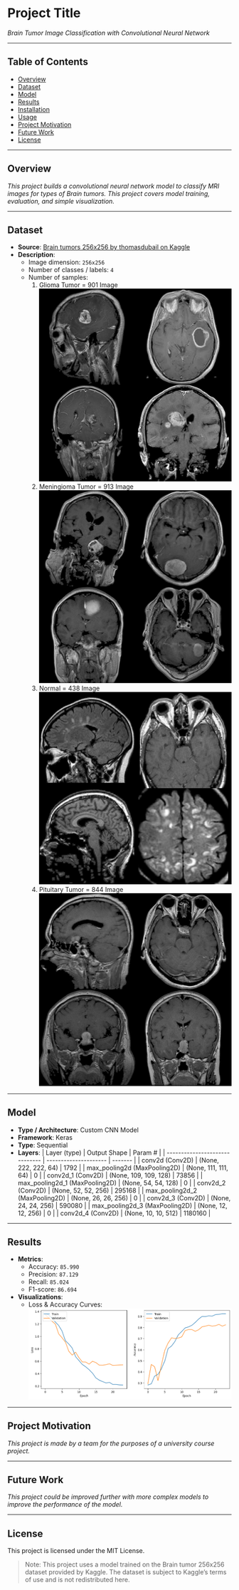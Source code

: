 # Project Title

_Brain Tumor Image Classification with Convolutional Neural Network_

---

## Table of Contents

- [Overview](#overview)
- [Dataset](#dataset)
- [Model](#model)
- [Results](#results)
- [Installation](#installation)
- [Usage](#usage)
- [Project Motivation](#project-motivation)
- [Future Work](#future-work)
- [License](#license)

---

## Overview

_This project builds a convolutional neural network model to classify MRI images for types of Brain tumors. This project covers model training, evaluation, and simple visualization._

---

## Dataset

- **Source**: [Brain tumors 256x256 by thomasdubail on Kaggle](https://www.kaggle.com/datasets/thomasdubail/brain-tumors-256x256)
- **Description**:
  - Image dimension: `256x256`
  - Number of classes / labels: `4`
  - Number of samples:
    1. Glioma Tumor = 901 Image
        ![alt](./docs_img/Glioma.png)
    2. Meningioma Tumor = 913 Image
        ![alt](./docs_img/Meningioma.png)
    3. Normal = 438 Image
        ![alt](./docs_img/Normal.png)
    4. Pituitary Tumor = 844 Image
        ![alt](./docs_img/Pituitary.png)

---

## Model

- **Type / Architecture**: Custom CNN Model
- **Framework**: Keras
- **Type**: Sequential
- **Layers**:
  | Layer (type)                   | Output Shape          | Param # |
  | ------------------------------ | --------------------- | ------- |
  | conv2d (Conv2D)                | (None, 222, 222, 64)  | 1792    |
  | max_pooling2d (MaxPooling2D)   | (None, 111, 111, 64)  | 0       |
  | conv2d_1 (Conv2D)              | (None, 109, 109, 128) | 73856   |
  | max_pooling2d_1 (MaxPooling2D) | (None, 54, 54, 128)   | 0       |
  | conv2d_2 (Conv2D)              | (None, 52, 52, 256)   | 295168  |
  | max_pooling2d_2 (MaxPooling2D) | (None, 26, 26, 256)   | 0       |
  | conv2d_3 (Conv2D)              | (None, 24, 24, 256)   | 590080  |
  | max_pooling2d_3 (MaxPooling2D) | (None, 12, 12, 256)   | 0       |
  | conv2d_4 (Conv2D)              | (None, 10, 10, 512)   | 1180160 |

---

## Results

- **Metrics**:
  - Accuracy: `85.990`
  - Precision: `87.129`
  - Recall: `85.024`
  - F1-score: `86.694`
- **Visualizations**:
  - Loss & Accuracy Curves:
      ![alt](./docs_img/Loss%20and%20Accuracy%20Graph.png)

---

## Project Motivation

_This project is made by a team for the purposes of a university course project._

---

## Future Work

_This project could be improved further with more complex models to improve the performance of the model._

---

## License

This project is licensed under the MIT License.

> Note: This project uses a model trained on the Brain tumor 256x256 dataset provided by Kaggle. The dataset is subject to Kaggle’s terms of use and is not redistributed here.